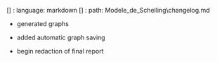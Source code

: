 [] : language: markdown
[] : path: Modele_de_Schelling\changelog.md

- generated graphs

- added automatic graph saving
- begin redaction of final report